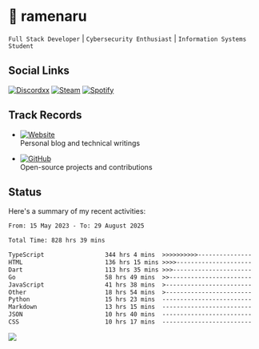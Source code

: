 # 🍜 ramenaru

`Full Stack Developer` | `Cybersecurity Enthusiast` | `Information Systems Student`

## Social Links
[![Discordxx](https://img.shields.io/badge/Discord-7289da?style=flat&logo=discord&logoColor=white)](https://discordapp.com/users/503291004200157185)
[![Steam](https://img.shields.io/badge/Steam-1b2838?style=flat&logo=steam&logoColor=white)](https://steamcommunity.com/id/ramenaru)
[![Spotify](https://img.shields.io/badge/Spotify-1ED760?logo=spotify&logoColor=white)](https://open.spotify.com/user/zehfiusachi8zilte5bqkjl2l)

## Track Records
- [![Website](https://img.shields.io/badge/Websites-FF7139?style=for-the-badge&logo=ghost&logoColor=white)](https://ramenaru.me)  
  Personal blog and technical writings

- [![GitHub](https://img.shields.io/badge/Github_Projects-181717?style=for-the-badge&logo=github&logoColor=white)](https://github.com/ramenaru)  
  Open-source projects and contributions

## Status

Here's a summary of my recent activities:

<!--START_SECTION:waka-->

```txt
From: 15 May 2023 - To: 29 August 2025

Total Time: 828 hrs 39 mins

TypeScript                 344 hrs 4 mins  >>>>>>>>>>---------------   41.52 %
HTML                       136 hrs 15 mins >>>>---------------------   16.44 %
Dart                       113 hrs 35 mins >>>----------------------   13.71 %
Go                         58 hrs 49 mins  >>-----------------------   07.10 %
JavaScript                 41 hrs 38 mins  >------------------------   05.03 %
Other                      18 hrs 54 mins  >------------------------   02.28 %
Python                     15 hrs 23 mins  -------------------------   01.86 %
Markdown                   13 hrs 15 mins  -------------------------   01.60 %
JSON                       10 hrs 40 mins  -------------------------   01.29 %
CSS                        10 hrs 17 mins  -------------------------   01.24 %
```

<!--END_SECTION:waka-->

<img src="https://github-readme-activity-graph-fjqz177.vercel.app/graph?username=ramenaru&theme=xcode"/>

